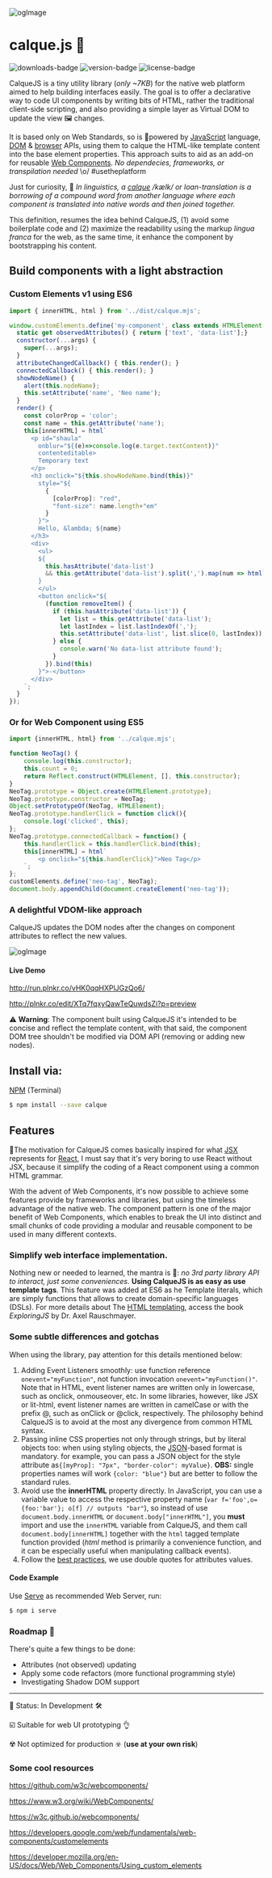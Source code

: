![ogImage](calque.png)


# calque.js 📑


![downloads-badge](https://flat.badgen.net/npm/dt/calque)
![version-badge](https://flat.badgen.net/npm/v/calque)
![license-badge](https://flat.badgen.net/npm/license/calque)


CalqueJS is a tiny utility library (_only ~7KB_) for the native web platform aimed to help building interfaces easily. The goal is to offer a declarative way to code UI components by writing bits of HTML, rather the traditional client-side scripting, and also providing a simple layer as Virtual DOM to update the view 🖼️ changes.

It is based only on Web Standards, so is 💪powered by [JavaScript](https://developer.mozilla.org/en-US/docs/Web/JavaScript) language, [DOM](https://developer.mozilla.org/en-US/docs/Web/API/Document_Object_Model) & [browser](https://developer.mozilla.org/en-US/docs/Web/API/Window) APIs, using them to calque the HTML-like template content into the base element properties. This approach suits to aid as an add-on for reusable [Web Components](https://www.webcomponents.org/). *No dependecies, frameworks, or transpilation needed* \o/ #usetheplatform 

Just for curiosity, 🤔 _In linguistics, a [calque](https://en.wikipedia.org/wiki/Calque) /kælk/ or loan-translation is a borrowing of a compound word from another language where each component is translated into native words and then joined together._ 

This definition, resumes the idea behind CalqueJS, (1) avoid some boilerplate code and (2) maximize the readability using the markup _lingua franca_ for the web, as the same time, it enhance the component by bootstrapping his content.


## Build components with a light abstraction

### Custom Elements v1 using ES6


```javascript
import { innerHTML, html } from '../dist/calque.mjs';

window.customElements.define('my-component', class extends HTMLElement {
  static get observedAttributes() { return ['text', 'data-list'];}
  constructor(...args) {
    super(...args);
  }
  attributeChangedCallback() { this.render(); }
  connectedCallback() { this.render(); }
  showNodeName() {
    alert(this.nodeName);
    this.setAttribute('name', 'Neo name');
  }
  render() {
    const colorProp = 'color';
    const name = this.getAttribute('name');
    this[innerHTML] = html`
      <p id="shaula" 
        onblur="${(e)=>console.log(e.target.textContent)}" 
        contenteditable>
        Temporary text
      </p>
      <h3 onclick="${this.showNodeName.bind(this)}" 
        style="${
          {
            [colorProp]: "red", 
            "font-size": name.length+"em"
          }
        }">
        Hello, &lambda; ${name}
      </h3>
      <div>
        <ul>
        ${
          this.hasAttribute('data-list') 
          && this.getAttribute('data-list').split(',').map(num => html`<li>${num}</li>`)
        }
        </ul>
        <button onclick="${
          (function removeItem() {
            if (this.hasAttribute('data-list')) {
              let list = this.getAttribute('data-list');
              let lastIndex = list.lastIndexOf(',');
              this.setAttribute('data-list', list.slice(0, lastIndex));
            } else {
              console.warn('No data-list attribute found');
            }
          }).bind(this) 
        }">-</button>
      </div>
    `;
  }
});
```


### Or for Web Component using ES5

```js
import {innerHTML, html} from '../calque.mjs';

function NeoTag() {
	console.log(this.constructor);
	this.count = 0;
	return Reflect.construct(HTMLElement, [], this.constructor);
}
NeoTag.prototype = Object.create(HTMLElement.prototype);
NeoTag.prototype.constructor = NeoTag;
Object.setPrototypeOf(NeoTag, HTMLElement);
NeoTag.prototype.handlerClick = function click(){
	console.log('clicked', this);
};
NeoTag.prototype.connectedCallback = function() {
	this.handlerClick = this.handlerClick.bind(this);
	this[innerHTML] = html`
        <p onclick="${this.handlerClick}">Neo Tag</p>
    `;
};
customElements.define('neo-tag', NeoTag);
document.body.appendChild(document.createElement('neo-tag'));
```

### A delightful VDOM-like approach

CalqueJS updates the DOM nodes after the changes on component attributes to reflect the new values.

![ogImage](calquejs_video.gif)

#### Live Demo

http://run.plnkr.co/vHK0qqHXPlJGzQo6/

http://plnkr.co/edit/XTq7fqxyQawTeQuwdsZi?p=preview

⚠️ **Warning**: The component built using CalqueJS it's intended to be concise and reflect the template content, with that said, the component DOM tree shouldn't be modified via DOM API (removing or adding new nodes).


## Install via:

[NPM](https://npmjs.com) (Terminal)
```sh
$ npm install --save calque
```


## Features

🔧The motivation for CalqueJS comes basically inspired for what [JSX](https://reactjs.org/docs/introducing-jsx.html) represents for [React](https://reactjs.org/), I must say that it's very boring to use React without JSX, because it simplify the coding of a React component using a common HTML grammar. 

With the advent of Web Components, it's now possible to achieve some features provide by frameworks and libraries, but using the timeless advantage of the native web. The component pattern is one of the major benefit of Web Components, which enables to break the UI into distinct and small chunks of code providing a modular and reusable component to be used in many different contexts.


### Simplify web interface implementation.

Nothing new or needed to learned, the mantra is 🙏: _no 3rd party library API to interact, just some conveniences_. **Using CalqueJS is as easy as use template tags**. This feature was added at ES6 as he Template literals, which are simply functions that allows to create domain-specific languages (DSLs). For more details about The [HTML templating](http://exploringjs.com/es6/ch_template-literals.html#sec_html-tag-function-implementation), access the book _ExploringJS_ by Dr. Axel Rauschmayer.


### Some subtle differences and gotchas

When using the library, pay attention for this details mentioned below:

1. Adding Event Listeners smoothly: use function reference `onevent="myFunction"`, not function invocation `onevent="myFunction()"`. Note that in HTML, event listener names are written only in lowercase, such as onclick, onmouseover, etc. In some libraries, however, like JSX or lit-html, event listener names are written in camelCase or with the prefix @, such as onClick or @click, respectively. The philosophy behind CalqueJS is to avoid at the most any divergence from common HTML syntax.
2. Passing inline CSS properties not only through strings, but by literal objects too: when using styling objects, the [JSON](https://www.json.org/)-based format is mandatory. for example, you can pass a JSON object for the style attribute as`{[myProp]: "7px", "border-color": myValue}`. **OBS:** single properties names will work `{color: "blue"}` but are better to follow the standard rules.
3. Avoid use the **innerHTML** property directly. In JavaScript, you can use a variable value to access the respective property name (`var f='foo',o={foo:'bar'}; o[f] // outputs "bar"`), so instead of use `document.body.innerHTML` or `document.body["innerHTML"]`, you **must** import and use the `innerHTML` variable from CalqueJS, and them call `document.body[innerHTML]` together with the  `html` tagged template function provided (_html_ method is primarily a convenience function, and it can be especially useful when manipulating callback events).
4. Follow the [best practices](https://google.github.io/styleguide/htmlcssguide.html#HTML_Quotation_Marks), we use double quotes for attributes values.


#### Code Example

Use [Serve](https://github.com/zeit/serve) as recommended Web Server, run:

```sh
$ npm i serve
```

### Roadmap 🎯
There's quite a few things to be done:
- Attributes (not observed) updating
- Apply some code refactors (more functional programming style)
- Investigating Shadow DOM support

---

🚧 Status: In Development 🛠️

☑️ Suitable for web UI prototyping 👌

☢️ Not optimized for production ☣️ (**use at your own risk**)


### Some cool resources

https://github.com/w3c/webcomponents/

https://www.w3.org/wiki/WebComponents/

https://w3c.github.io/webcomponents/

https://developers.google.com/web/fundamentals/web-components/customelements

https://developer.mozilla.org/en-US/docs/Web/Web_Components/Using_custom_elements
